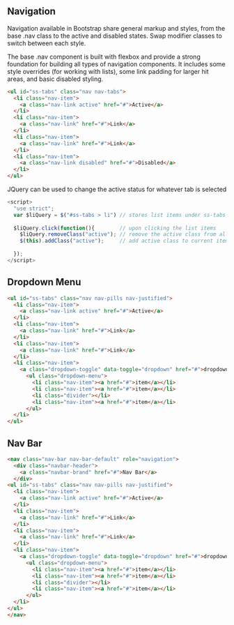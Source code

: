 ## Navigation

Navigation available in Bootstrap share general markup and styles, from the base .nav class to the active and disabled states. Swap modifier classes to switch between each style.

The base .nav component is built with flexbox and provide a strong foundation for building all types of navigation components. It includes some style overrides (for working with lists), some link padding for larger hit areas, and basic disabled styling.

```html
<ul id="ss-tabs" class="nav nav-tabs">
  <li class="nav-item">
    <a class="nav-link active" href="#">Active</a>
  </li>
  <li class="nav-item">
    <a class="nav-link" href="#">Link</a>
  </li>
  <li class="nav-item">
    <a class="nav-link" href="#">Link</a>
  </li>
  <li class="nav-item">
    <a class="nav-link disabled" href="#">Disabled</a>
  </li>
</ul>
```

JQuery can be used to change the active status for whatever tab is selected

```javascript
<script>
  "use strict";
  var $liQuery = $("#ss-tabs > li") // stores list items under ss-tabs class in var
  
  $liQuery.click(function(){        // upon clicking the list items
    $liQuery.removeClass("active"); // remove the active class from all li
    $(this).addClass("active");     // add active class to current item selected
    
  });
</script>
```

## Dropdown Menu

```html
<ul id="ss-tabs" class="nav nav-pills nav-justified">
  <li class="nav-item">
    <a class="nav-link active" href="#">Active</a>
  </li>
  <li class="nav-item">
    <a class="nav-link" href="#">Link</a>
  </li>
  <li class="nav-item">
    <a class="nav-link" href="#">Link</a>
  </li>
  <li class="nav-item">
    <a class="dropdown-toggle" data-toggle="dropdown" href="#">dropdown<span class="caret"></span></a>
      <ul class="dropdown-menu">
        <li class="nav-item"><a href="#">item</a></li>
        <li class="nav-item"><a href="#">item</a></li>
        <li class="divider"></li>
        <li class="nav-item"><a href="#">item</a></li>
      </ul>
  </li>
</ul>
```

## Nav Bar

```html
<nav class="nav-bar nav-bar-default" role="navigation">
  <div class="navbar-header">
    <a class="navbar-brand" href="#">Nav Bar</a>
  </div>
<ul id="ss-tabs" class="nav nav-pills nav-justified">
  <li class="nav-item">
    <a class="nav-link active" href="#">Active</a>
  </li>
  <li class="nav-item">
    <a class="nav-link" href="#">Link</a>
  </li>
  <li class="nav-item">
    <a class="nav-link" href="#">Link</a>
  </li>
  <li class="nav-item">
    <a class="dropdown-toggle" data-toggle="dropdown" href="#">dropdown<span class="caret"></span></a>
      <ul class="dropdown-menu">
        <li class="nav-item"><a href="#">item</a></li>
        <li class="nav-item"><a href="#">item</a></li>
        <li class="divider"></li>
        <li class="nav-item"><a href="#">item</a></li>
      </ul>
  </li>
</ul>
</nav>
```
